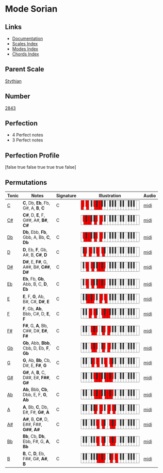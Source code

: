 # Mode Sorian

## Links

- [Documentation](index.md)
- [Scales Index](Scales.md)
- [Modes Index](Modes.md)
- [Chords Index](Chords.md)

## Parent Scale

[Stythian](ScaleStythian.md)

## Number

[2843](https://ianring.com/musictheory/scales/2843)

## Perfection

- 4 Perfect notes
- 3 Perfect notes

## Perfection Profile

[false true false true true true false]

## Permutations

| Tonic | Notes | Signature | Illustration | Audio |
|-------|-------|-----------|--------------|-------|
| [C](ModeCNaturalSorian.md) | **C**, Db, **Eb**, Fb, G#, A, **B**, **C** | C | ![CNaturalSorian](ModeCNaturalSorian.png) | [midi](https://github.com/edipermadi/music/blob/main/docs/ModeCNaturalSorian.mid?raw=true) |
| [C#](ModeCSharpSorian.md) | **C#**, D, **E**, F, G##, A#, **B#**, **C#** | C | ![CSharpSorian](ModeCSharpSorian.png) | [midi](https://github.com/edipermadi/music/blob/main/docs/ModeCSharpSorian.mid?raw=true) |
| [Db](ModeDFlatSorian.md) | **Db**, Ebb, **Fb**, Gbb, A, Bb, **C**, **Db** | C | ![DFlatSorian](ModeDFlatSorian.png) | [midi](https://github.com/edipermadi/music/blob/main/docs/ModeDFlatSorian.mid?raw=true) |
| [D](ModeDNaturalSorian.md) | **D**, Eb, **F**, Gb, A#, B, **C#**, **D** | C | ![DNaturalSorian](ModeDNaturalSorian.png) | [midi](https://github.com/edipermadi/music/blob/main/docs/ModeDNaturalSorian.mid?raw=true) |
| [D#](ModeDSharpSorian.md) | **D#**, E, **F#**, G, A##, B#, **C##**, **D#** | C | ![DSharpSorian](ModeDSharpSorian.png) | [midi](https://github.com/edipermadi/music/blob/main/docs/ModeDSharpSorian.mid?raw=true) |
| [Eb](ModeEFlatSorian.md) | **Eb**, Fb, **Gb**, Abb, B, C, **D**, **Eb** | C | ![EFlatSorian](ModeEFlatSorian.png) | [midi](https://github.com/edipermadi/music/blob/main/docs/ModeEFlatSorian.mid?raw=true) |
| [E](ModeENaturalSorian.md) | **E**, F, **G**, Ab, B#, C#, **D#**, **E** | C | ![ENaturalSorian](ModeENaturalSorian.png) | [midi](https://github.com/edipermadi/music/blob/main/docs/ModeENaturalSorian.mid?raw=true) |
| [F](ModeFNaturalSorian.md) | **F**, Gb, **Ab**, Bbb, C#, D, **E**, **F** | C | ![FNaturalSorian](ModeFNaturalSorian.png) | [midi](https://github.com/edipermadi/music/blob/main/docs/ModeFNaturalSorian.mid?raw=true) |
| [F#](ModeFSharpSorian.md) | **F#**, G, **A**, Bb, C##, D#, **E#**, **F#** | C | ![FSharpSorian](ModeFSharpSorian.png) | [midi](https://github.com/edipermadi/music/blob/main/docs/ModeFSharpSorian.mid?raw=true) |
| [Gb](ModeGFlatSorian.md) | **Gb**, Abb, **Bbb**, Cbb, D, Eb, **F**, **Gb** | C | ![GFlatSorian](ModeGFlatSorian.png) | [midi](https://github.com/edipermadi/music/blob/main/docs/ModeGFlatSorian.mid?raw=true) |
| [G](ModeGNaturalSorian.md) | **G**, Ab, **Bb**, Cb, D#, E, **F#**, **G** | C | ![GNaturalSorian](ModeGNaturalSorian.png) | [midi](https://github.com/edipermadi/music/blob/main/docs/ModeGNaturalSorian.mid?raw=true) |
| [G#](ModeGSharpSorian.md) | **G#**, A, **B**, C, D##, E#, **F##**, **G#** | C | ![GSharpSorian](ModeGSharpSorian.png) | [midi](https://github.com/edipermadi/music/blob/main/docs/ModeGSharpSorian.mid?raw=true) |
| [Ab](ModeAFlatSorian.md) | **Ab**, Bbb, **Cb**, Dbb, E, F, **G**, **Ab** | C | ![AFlatSorian](ModeAFlatSorian.png) | [midi](https://github.com/edipermadi/music/blob/main/docs/ModeAFlatSorian.mid?raw=true) |
| [A](ModeANaturalSorian.md) | **A**, Bb, **C**, Db, E#, F#, **G#**, **A** | C | ![ANaturalSorian](ModeANaturalSorian.png) | [midi](https://github.com/edipermadi/music/blob/main/docs/ModeANaturalSorian.mid?raw=true) |
| [A#](ModeASharpSorian.md) | **A#**, B, **C#**, D, E##, F##, **G##**, **A#** | C | ![ASharpSorian](ModeASharpSorian.png) | [midi](https://github.com/edipermadi/music/blob/main/docs/ModeASharpSorian.mid?raw=true) |
| [Bb](ModeBFlatSorian.md) | **Bb**, Cb, **Db**, Ebb, F#, G, **A**, **Bb** | C | ![BFlatSorian](ModeBFlatSorian.png) | [midi](https://github.com/edipermadi/music/blob/main/docs/ModeBFlatSorian.mid?raw=true) |
| [B](ModeBNaturalSorian.md) | **B**, C, **D**, Eb, F##, G#, **A#**, **B** | C | ![BNaturalSorian](ModeBNaturalSorian.png) | [midi](https://github.com/edipermadi/music/blob/main/docs/ModeBNaturalSorian.mid?raw=true) |
